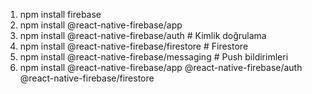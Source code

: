 1. npm install firebase
2. npm install @react-native-firebase/app
3. npm install @react-native-firebase/auth  # Kimlik doğrulama
4. npm install @react-native-firebase/firestore  # Firestore
5. npm install @react-native-firebase/messaging  # Push bildirimleri
6. npm install @react-native-firebase/app @react-native-firebase/auth @react-native-firebase/firestore
